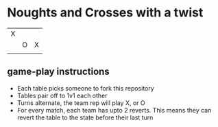 # Noughts and Crosses with a twist

<table>
    <tr>
        <td>X</td>
        <td></td>
        <td></td>
    </tr>
    <tr>
        <td></td>
        <td>O</td>
        <td>X</td>
    </tr>
    <tr>
        <td></td>
        <td></td>
        <td></td>
    </tr>
</table>


## game-play instructions
- Each table picks someone to fork this repository
- Tables pair off to 1v1 each other
- Turns alternate, the team rep will play X, or O
- For every match, each team has upto 2 reverts. This means they can revert the table to the state before their last turn
